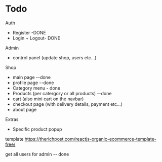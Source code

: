# Todo

Auth

- Register -DONE
- Login + Logout- DONE

Admin

- control panel (update shop, users etc...)

Shop

- main page --done
- profile page --done
- Category menu - done
- Products (per catergory or all products) --done
- cart (also mini cart on the navbar)
- checkout page (with delivery details, payment etc...)
- about page

Extras

- Specific product popup

template
https://therichpost.com/reactjs-organic-ecommerce-template-free/

get all users for admin -- done
